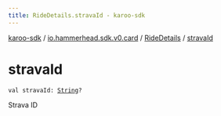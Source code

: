 ```yaml
---
title: RideDetails.stravaId - karoo-sdk
---
```


[karoo-sdk](../../index.html) / [io.hammerhead.sdk.v0.card](../index.html) / [RideDetails](index.html) / [stravaId](./strava-id.html)

# stravaId

`val stravaId: `[`String`](https://kotlinlang.org/api/latest/jvm/stdlib/kotlin/-string/index.html)`?`

Strava ID

